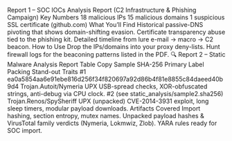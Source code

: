 Report 1 – SOC IOCs Analysis Report (C2 Infrastructure & Phishing Campaign)
Key Numbers
18 malicious IPs
15 malicious domains
1 suspicious SSL certificate (github.com)
What You’ll Find
Historical passive-DNS pivoting that shows domain-shifting evasion.
Certificate transparency abuse tied to the phishing kit.
Detailed timeline from lure e-mail → macro → C2 beacon.
How to Use
Drop the IPs/domains into your proxy deny-lists.
Hunt firewall logs for the beaconing patterns listed in the PDF.
🔍 Report 2 – Static Malware Analysis Report
Table
Copy
Sample	SHA-256	Primary Label	Packing	Stand-out Traits
#1	ea0a5854aa6e91ebe816d256f34f820697a92d86b4f81e8855c84daeed40b9d4	Trojan.Autoit/Nymeria	UPX	USB-spread checks, XOR-obfuscated strings, anti-debug via CPU clock.
#2	(see static_analysis/sample2.sha256)	Trojan.Renos/SpySheriff	UPX (unpacked)	CVE-2014-3931 exploit, long sleep timers, modular payload downloads.
Artifacts Covered
Import hashing, section entropy, mutex names.
Unpacked payload hashes & VirusTotal family verdicts (Nymeria, Lokmwiz, Zlob).
YARA rules ready for SOC import.
